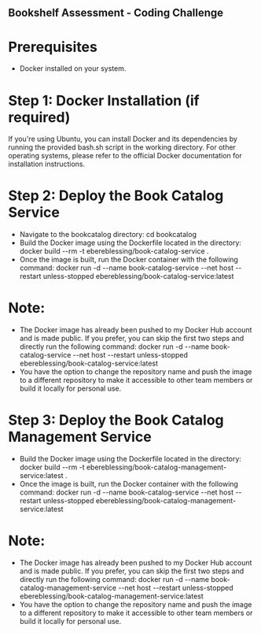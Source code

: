 ## Bookshelf Assessment - Coding Challenge
# Prerequisites
- Docker installed on your system.
# Step 1: Docker Installation (if required)
If you're using Ubuntu, you can install Docker and its dependencies by running the provided bash.sh script in the working directory. For other operating systems, please refer to the official Docker documentation for installation instructions.
# Step 2: Deploy the Book Catalog Service
- Navigate to the bookcatalog directory:
cd bookcatalog
- Build the Docker image using the Dockerfile located in the directory:
docker build --rm -t ebereblessing/book-catalog-service .
- Once the image is built, run the Docker container with the following command:
docker run -d --name book-catalog-service --net host --restart unless-stopped ebereblessing/book-catalog-service:latest
# Note:
- The Docker image has already been pushed to my Docker Hub account and is made public. If you prefer, you can skip the first two steps and directly run the following command:
docker run -d --name book-catalog-service --net host --restart unless-stopped ebereblessing/book-catalog-service:latest
- You have the option to change the repository name and push the image to a different repository to make it accessible to other team members or build it locally for personal use.

# Step 3: Deploy the Book Catalog  Management Service
- Build the Docker image using the Dockerfile located in the directory:
docker build --rm -t ebereblessing/book-catalog-management-service:latest .
- Once the image is built, run the Docker container with the following command:
docker run -d --name book-catalog-service --net host --restart unless-stopped ebereblessing/book-catalog-management-service:latest
# Note:
- The Docker image has already been pushed to my Docker Hub account and is made public. If you prefer, you can skip the first two steps and directly run the following command:
docker run -d --name book-catalog-management-service --net host --restart unless-stopped ebereblessing/book-catalog-management-service:latest
- You have the option to change the repository name and push the image to a different repository to make it accessible to other team members or build it locally for personal use.





